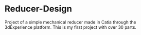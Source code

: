 # Reducer-Design
Project of a simple mechanical reducer made in Catia through the 3dExperience platform. This is my first project with over 30 parts.
